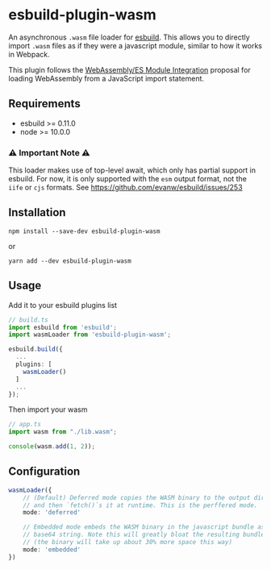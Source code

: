esbuild-plugin-wasm
===================

An asynchronous `.wasm` file loader for [esbuild](https://esbuild.github.io/). This allows you to directly import `.wasm` files as if they were a javascript module, similar to how it works in Webpack.

This plugin follows the [WebAssembly/ES Module Integration](https://github.com/WebAssembly/esm-integration) proposal for loading WebAssembly from a JavaScript import statement.

## Requirements
- esbuild >= 0.11.0
- node >= 10.0.0

### ⚠️ Important Note ⚠️

This loader makes use of top-level await, which only has partial support in esbuild. For now, it is only supported with the `esm` output format, not the `iife` or `cjs` formats. See https://github.com/evanw/esbuild/issues/253

## Installation

```
npm install --save-dev esbuild-plugin-wasm
```

or

```
yarn add --dev esbuild-plugin-wasm
```

## Usage
Add it to your esbuild plugins list

```ts
// build.ts
import esbuild from 'esbuild';
import wasmLoader from 'esbuild-plugin-wasm';

esbuild.build({
  ...
  plugins: [
    wasmLoader()
  ]
  ...
});
```

Then import your wasm
```ts
// app.ts
import wasm from "./lib.wasm";

console(wasm.add(1, 2));
```

## Configuration

```ts
wasmLoader({
    // (Default) Deferred mode copies the WASM binary to the output directory,
    // and then `fetch()`s it at runtime. This is the perffered mode.
    mode: 'deferred'

    // Embedded mode embeds the WASM binary in the javascript bundle as a
    // base64 string. Note this will greatly bloat the resulting bundle
    // (the binary will take up about 30% more space this way)
    mode: 'embedded'
})
```
